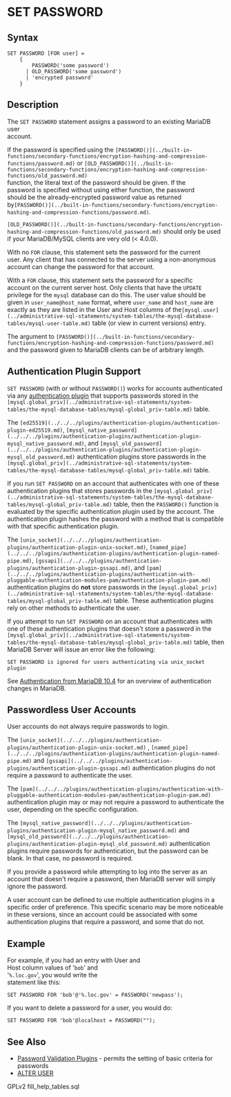 # SET PASSWORD

## Syntax

```
SET PASSWORD [FOR user] =
    {
        PASSWORD('some password')
      | OLD_PASSWORD('some password')
      | 'encrypted password'
    }
```

## Description

The `SET PASSWORD` statement assigns a password to an existing MariaDB user\
account.

If the password is specified using the `[PASSWORD()](../built-in-functions/secondary-functions/encryption-hashing-and-compression-functions/password.md)` or `[OLD_PASSWORD()](../built-in-functions/secondary-functions/encryption-hashing-and-compression-functions/old_password.md)`\
function, the literal text of the password should be given. If the\
password is specified without using either function, the password\
should be the already-encrypted password value as returned by`[PASSWORD()](../built-in-functions/secondary-functions/encryption-hashing-and-compression-functions/password.md)`.

`[OLD_PASSWORD()](../built-in-functions/secondary-functions/encryption-hashing-and-compression-functions/old_password.md)` should only be used if your MariaDB/MySQL clients are very old (< 4.0.0).

With no `FOR` clause, this statement sets the password for the current\
user. Any client that has connected to the server using a non-anonymous\
account can change the password for that account.

With a `FOR` clause, this statement sets the password for a specific\
account on the current server host. Only clients that have the `UPDATE`\
privilege for the `mysql` database can do this. The user value should be\
given in `user_name@host_name` format, where `user_name` and `host_name` are\
exactly as they are listed in the User and Host columns of the`[mysql.user](../administrative-sql-statements/system-tables/the-mysql-database-tables/mysql-user-table.md)` table (or view in current versions) entry.

The argument to `[PASSWORD()](../built-in-functions/secondary-functions/encryption-hashing-and-compression-functions/password.md)` and the password given to MariaDB clients can be of arbitrary length.

## Authentication Plugin Support

`SET PASSWORD` (with or without `PASSWORD()`) works for accounts authenticated via any [authentication plugin](../../plugins/authentication-plugins/) that supports passwords stored in the `[mysql.global_priv](../administrative-sql-statements/system-tables/the-mysql-database-tables/mysql-global_priv-table.md)` table.

The `[ed25519](../../../plugins/authentication-plugins/authentication-plugin-ed25519.md)`, `[mysql_native_password](../../../plugins/authentication-plugins/authentication-plugin-mysql_native_password.md)`, and `[mysql_old_password](../../../plugins/authentication-plugins/authentication-plugin-mysql_old_password.md)` authentication plugins store passwords in the `[mysql.global_priv](../administrative-sql-statements/system-tables/the-mysql-database-tables/mysql-global_priv-table.md)` table.

If you run `SET PASSWORD` on an account that authenticates with one of these authentication plugins that stores passwords in the `[mysql.global_priv](../administrative-sql-statements/system-tables/the-mysql-database-tables/mysql-global_priv-table.md)` table, then the `PASSWORD()` function is evaluated by the specific authentication plugin used by the account. The authentication plugin hashes the password with a method that is compatible with that specific authentication plugin.

The `[unix_socket](../../../plugins/authentication-plugins/authentication-plugin-unix-socket.md)`, `[named_pipe](../../../plugins/authentication-plugins/authentication-plugin-named-pipe.md)`, `[gssapi](../../../plugins/authentication-plugins/authentication-plugin-gssapi.md)`, and `[pam](../../../plugins/authentication-plugins/authentication-with-pluggable-authentication-modules-pam/authentication-plugin-pam.md)` authentication plugins do **not** store passwords in the `[mysql.global_priv](../administrative-sql-statements/system-tables/the-mysql-database-tables/mysql-global_priv-table.md)` table. These authentication plugins rely on other methods to authenticate the user.

If you attempt to run `SET PASSWORD` on an account that authenticates with one of these authentication plugins that doesn't store a password in the `[mysql.global_priv](../administrative-sql-statements/system-tables/the-mysql-database-tables/mysql-global_priv-table.md)` table, then MariaDB Server will issue an error like the following:

```
SET PASSWORD is ignored for users authenticating via unix_socket plugin
```

See [Authentication from MariaDB 10.4](../../../security/user-account-management/authentication-from-mariadb-10-4.md) for an overview of authentication changes in MariaDB.

## Passwordless User Accounts

User accounts do not always require passwords to login.

The `[unix_socket](../../../plugins/authentication-plugins/authentication-plugin-unix-socket.md)` , `[named_pipe](../../../plugins/authentication-plugins/authentication-plugin-named-pipe.md)` and `[gssapi](../../../plugins/authentication-plugins/authentication-plugin-gssapi.md)` authentication plugins do not require a password to authenticate the user.

The `[pam](../../../plugins/authentication-plugins/authentication-with-pluggable-authentication-modules-pam/authentication-plugin-pam.md)` authentication plugin may or may not require a password to authenticate the user, depending on the specific configuration.

The `[mysql_native_password](../../../plugins/authentication-plugins/authentication-plugin-mysql_native_password.md)` and `[mysql_old_password](../../../plugins/authentication-plugins/authentication-plugin-mysql_old_password.md)` authentication plugins require passwords for authentication, but the password can be blank. In that case, no password is required.

If you provide a password while attempting to log into the server as an account that doesn't require a password, then MariaDB server will simply ignore the password.

A user account can be defined to use multiple authentication plugins in a specific order of preference. This specific scenario may be more noticeable in these versions, since an account could be associated with some authentication plugins that require a password, and some that do not.

## Example

For example, if you had an entry with User and\
Host column values of '`bob`' and\
'`%.loc.gov`', you would write the\
statement like this:

```
SET PASSWORD FOR 'bob'@'%.loc.gov' = PASSWORD('newpass');
```

If you want to delete a password for a user, you would do:

```
SET PASSWORD FOR 'bob'@localhost = PASSWORD("");
```

## See Also

* [Password Validation Plugins](../../plugins/password-validation-plugins/) - permits the setting of basic criteria for passwords
* [ALTER USER](alter-user.md)

GPLv2 fill\_help\_tables.sql
